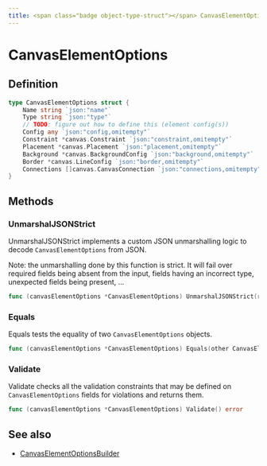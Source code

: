 ```yaml
---
title: <span class="badge object-type-struct"></span> CanvasElementOptions
---
```

# <span class="badge object-type-struct"></span> CanvasElementOptions

## Definition

```go
type CanvasElementOptions struct {
    Name string `json:"name"`
    Type string `json:"type"`
    // TODO: figure out how to define this (element config(s))
    Config any `json:"config,omitempty"`
    Constraint *canvas.Constraint `json:"constraint,omitempty"`
    Placement *canvas.Placement `json:"placement,omitempty"`
    Background *canvas.BackgroundConfig `json:"background,omitempty"`
    Border *canvas.LineConfig `json:"border,omitempty"`
    Connections []canvas.CanvasConnection `json:"connections,omitempty"`
}
```
## Methods

### <span class="badge object-method"></span> UnmarshalJSONStrict

UnmarshalJSONStrict implements a custom JSON unmarshalling logic to decode `CanvasElementOptions` from JSON.

Note: the unmarshalling done by this function is strict. It will fail over required fields being absent from the input, fields having an incorrect type, unexpected fields being present, …

```go
func (canvasElementOptions *CanvasElementOptions) UnmarshalJSONStrict(raw []byte) error
```

### <span class="badge object-method"></span> Equals

Equals tests the equality of two `CanvasElementOptions` objects.

```go
func (canvasElementOptions *CanvasElementOptions) Equals(other CanvasElementOptions) bool
```

### <span class="badge object-method"></span> Validate

Validate checks all the validation constraints that may be defined on `CanvasElementOptions` fields for violations and returns them.

```go
func (canvasElementOptions *CanvasElementOptions) Validate() error
```

## See also

 * <span class="badge builder"></span> [CanvasElementOptionsBuilder](./builder-CanvasElementOptionsBuilder.md)
